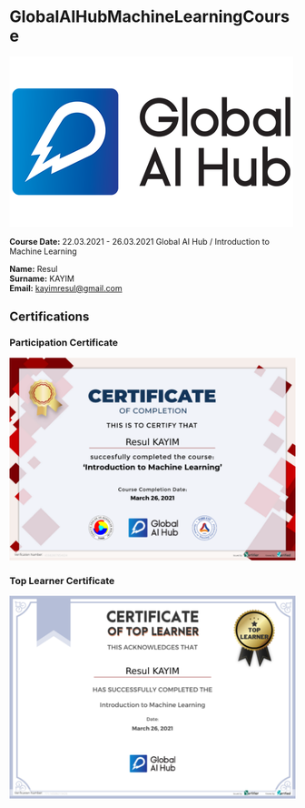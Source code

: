 # GlobalAIHubMachineLearningCourse
![](img/newlogo.png)

**Course Date:** 22.03.2021 - 26.03.2021  Global AI Hub / Introduction to Machine Learning

**Name:** Resul  
**Surname:** KAYIM  
**Email:** kayimresul@gmail.com

## Certifications
### Participation Certificate
![](img/45982807854024.png)

### Top Learner Certificate
![](img/77116508219426.png)
